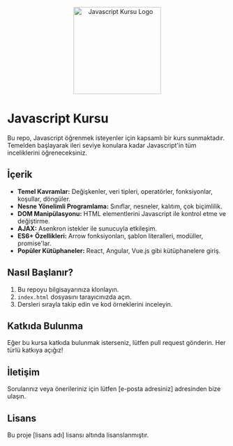 <p align="center">
  <img src="logo.png" alt="Javascript Kursu Logo" width="200">
</p>


# Javascript Kursu

Bu repo, Javascript öğrenmek isteyenler için kapsamlı bir kurs sunmaktadır. Temelden başlayarak ileri seviye konulara kadar Javascript'in tüm inceliklerini öğreneceksiniz.

## İçerik

* **Temel Kavramlar:** Değişkenler, veri tipleri, operatörler, fonksiyonlar, koşullar, döngüler.
* **Nesne Yönelimli Programlama:** Sınıflar, nesneler, kalıtım, çok biçimlilik.
* **DOM Manipülasyonu:** HTML elementlerini Javascript ile kontrol etme ve değiştirme.
* **AJAX:** Asenkron istekler ile sunucuyla etkileşim.
* **ES6+ Özellikleri:** Arrow fonksiyonları, şablon literalleri, modüller, promise'lar.
* **Popüler Kütüphaneler:** React, Angular, Vue.js gibi kütüphanelere giriş.

## Nasıl Başlanır?

1. Bu repoyu bilgisayarınıza klonlayın.
2. `index.html` dosyasını tarayıcınızda açın.
3. Dersleri sırayla takip edin ve kod örneklerini inceleyin.

## Katkıda Bulunma

Eğer bu kursa katkıda bulunmak isterseniz, lütfen pull request gönderin. Her türlü katkıya açığız!

## İletişim

Sorularınız veya önerileriniz için lütfen [e-posta adresiniz] adresinden bize ulaşın.

## Lisans

Bu proje [lisans adı] lisansı altında lisanslanmıştır.
